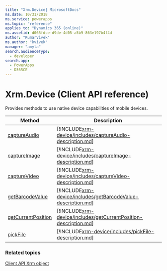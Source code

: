 ```yaml
---
title: "Xrm.Device| MicrosoftDocs"
ms.date: 10/31/2018
ms.service: powerapps
ms.topic: "reference"
applies_to: "Dynamics 365 (online)"
ms.assetid: d065fdce-d9de-4d05-a5b9-863e197b4f4d
author: "KumarVivek"
ms.author: "kvivek"
manager: "amyla"
search.audienceType: 
  - developer
search.app: 
  - PowerApps
  - D365CE
---
```

# Xrm.Device (Client API reference)



Provides methods to use native device capabilities of mobile devices. 

|Method | Description | 
| ------------- |-------------| 
|[captureAudio](xrm-device/captureAudio.md) |[!INCLUDE[xrm-device/includes/captureAudio-description.md](xrm-device/includes/captureAudio-description.md)] |
|[captureImage](xrm-device/captureImage.md) |[!INCLUDE[xrm-device/includes/captureImage-description.md](xrm-device/includes/captureImage-description.md)] |
|[captureVideo](xrm-device/captureVideo.md) |[!INCLUDE[xrm-device/includes/captureVideo-description.md](xrm-device/includes/captureVideo-description.md)] |
|[getBarcodeValue](xrm-device/getBarcodeValue.md) |[!INCLUDE[xrm-device/includes/getBarcodeValue-description.md](xrm-device/includes/getBarcodeValue-description.md)] |
|[getCurrentPosition](xrm-device/getCurrentPosition.md) |[!INCLUDE[xrm-device/includes/getCurrentPosition-description.md](xrm-device/includes/getCurrentPosition-description.md)] |
|[pickFile](xrm-device/pickFile.md) |[!INCLUDE[xrm-device/includes/pickFile-description.md](xrm-device/includes/pickFile-description.md)] |

### Related topics

[Client API Xrm object](../clientapi-xrm.md)

